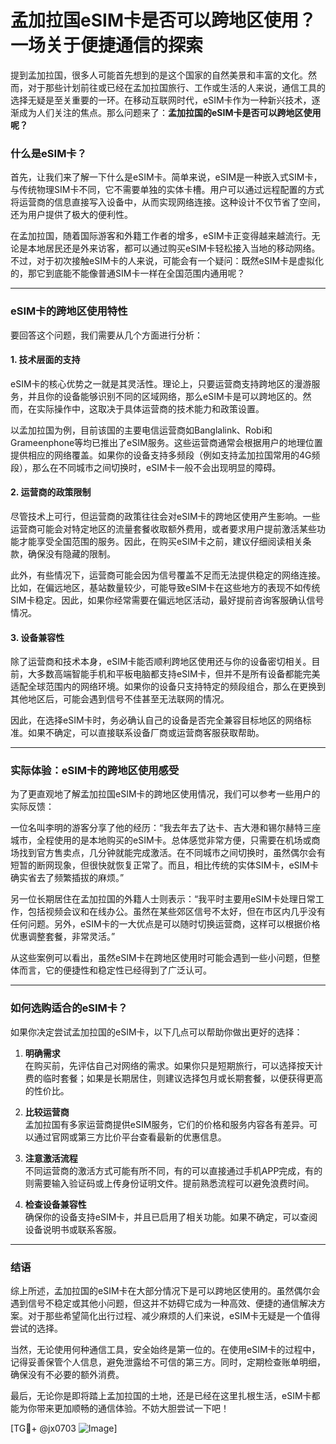 # 孟加拉国eSIM卡是否可以跨地区使用？一场关于便捷通信的探索

提到孟加拉国，很多人可能首先想到的是这个国家的自然美景和丰富的文化。然而，对于那些计划前往或已经在孟加拉国旅行、工作或生活的人来说，通信工具的选择无疑是至关重要的一环。在移动互联网时代，eSIM卡作为一种新兴技术，逐渐成为人们关注的焦点。那么问题来了：**孟加拉国的eSIM卡是否可以跨地区使用呢？**

### 什么是eSIM卡？

首先，让我们来了解一下什么是eSIM卡。简单来说，eSIM是一种嵌入式SIM卡，与传统物理SIM卡不同，它不需要单独的实体卡槽。用户可以通过远程配置的方式将运营商的信息直接写入设备中，从而实现网络连接。这种设计不仅节省了空间，还为用户提供了极大的便利性。

在孟加拉国，随着国际游客和外籍工作者的增多，eSIM卡正变得越来越流行。无论是本地居民还是外来访客，都可以通过购买eSIM卡轻松接入当地的移动网络。不过，对于初次接触eSIM卡的人来说，可能会有一个疑问：既然eSIM卡是虚拟化的，那它到底能不能像普通SIM卡一样在全国范围内通用呢？

---

### eSIM卡的跨地区使用特性

要回答这个问题，我们需要从几个方面进行分析：

#### 1. **技术层面的支持**
eSIM卡的核心优势之一就是其灵活性。理论上，只要运营商支持跨地区的漫游服务，并且你的设备能够识别不同的区域网络，那么eSIM卡是可以跨地区的。然而，在实际操作中，这取决于具体运营商的技术能力和政策设置。

以孟加拉国为例，目前该国的主要电信运营商如Banglalink、Robi和Grameenphone等均已推出了eSIM服务。这些运营商通常会根据用户的地理位置提供相应的网络覆盖。如果你的设备支持多频段（例如支持孟加拉国常用的4G频段），那么在不同城市之间切换时，eSIM卡一般不会出现明显的障碍。

#### 2. **运营商的政策限制**
尽管技术上可行，但运营商的政策往往会对eSIM卡的跨地区使用产生影响。一些运营商可能会对特定地区的流量套餐收取额外费用，或者要求用户提前激活某些功能才能享受全国范围的服务。因此，在购买eSIM卡之前，建议仔细阅读相关条款，确保没有隐藏的限制。

此外，有些情况下，运营商可能会因为信号覆盖不足而无法提供稳定的网络连接。比如，在偏远地区，基站数量较少，可能导致eSIM卡在这些地方的表现不如传统SIM卡稳定。因此，如果你经常需要在偏远地区活动，最好提前咨询客服确认信号情况。

#### 3. **设备兼容性**
除了运营商和技术本身，eSIM卡能否顺利跨地区使用还与你的设备密切相关。目前，大多数高端智能手机和平板电脑都支持eSIM卡，但并不是所有设备都能完美适配全球范围内的网络环境。如果你的设备只支持特定的频段组合，那么在更换到其他地区后，可能会遇到信号不佳甚至无法联网的情况。

因此，在选择eSIM卡时，务必确认自己的设备是否完全兼容目标地区的网络标准。如果不确定，可以直接联系设备厂商或运营商客服获取帮助。

---

### 实际体验：eSIM卡的跨地区使用感受

为了更直观地了解孟加拉国eSIM卡的跨地区使用情况，我们可以参考一些用户的实际反馈：

一位名叫李明的游客分享了他的经历：“我去年去了达卡、吉大港和锡尔赫特三座城市，全程使用的是本地购买的eSIM卡。总体感觉非常方便，只需要在机场或商场找到官方售卖点，几分钟就能完成激活。在不同城市之间切换时，虽然偶尔会有短暂的断网现象，但很快就恢复正常了。而且，相比传统的实体SIM卡，eSIM卡确实省去了频繁插拔的麻烦。”

另一位长期居住在孟加拉国的外籍人士则表示：“我平时主要用eSIM卡处理日常工作，包括视频会议和在线办公。虽然在某些郊区信号不太好，但在市区内几乎没有任何问题。另外，eSIM卡的一大优点是可以随时切换运营商，这样可以根据价格优惠调整套餐，非常灵活。”

从这些案例可以看出，虽然eSIM卡在跨地区使用时可能会遇到一些小问题，但整体而言，它的便捷性和稳定性已经得到了广泛认可。

---

### 如何选购适合的eSIM卡？

如果你决定尝试孟加拉国的eSIM卡，以下几点可以帮助你做出更好的选择：

1. **明确需求**  
   在购买前，先评估自己对网络的需求。如果你只是短期旅行，可以选择按天计费的临时套餐；如果是长期居住，则建议选择包月或长期套餐，以便获得更高的性价比。

2. **比较运营商**  
   孟加拉国有多家运营商提供eSIM服务，它们的价格和服务内容各有差异。可以通过官网或第三方比价平台查看最新的优惠信息。

3. **注意激活流程**  
   不同运营商的激活方式可能有所不同，有的可以直接通过手机APP完成，有的则需要输入验证码或上传身份证明文件。提前熟悉流程可以避免浪费时间。

4. **检查设备兼容性**  
   确保你的设备支持eSIM卡，并且已启用了相关功能。如果不确定，可以查阅设备说明书或联系客服。

---

### 结语

综上所述，孟加拉国的eSIM卡在大部分情况下是可以跨地区使用的。虽然偶尔会遇到信号不稳定或其他小问题，但这并不妨碍它成为一种高效、便捷的通信解决方案。对于那些希望简化出行过程、减少麻烦的人们来说，eSIM卡无疑是一个值得尝试的选择。

当然，无论使用何种通信工具，安全始终是第一位的。在使用eSIM卡的过程中，记得妥善保管个人信息，避免泄露给不可信的第三方。同时，定期检查账单明细，确保没有不必要的额外消费。

最后，无论你是即将踏上孟加拉国的土地，还是已经在这里扎根生活，eSIM卡都能为你带来更加顺畅的通信体验。不妨大胆尝试一下吧！

[TG💪+ @jx0703 ![Image](https://github.com/user-attachments/assets/dbca1d08-cadb-493c-b0ec-ad6f7a83f270)]